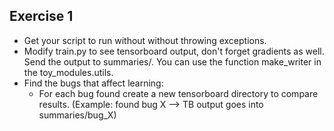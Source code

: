 ## Exercise 1

- Get your script to run without without throwing exceptions.
- Modify train.py to see tensorboard output, don't forget gradients as well. Send the output to summaries/. 
You can use the function make_writer in the toy_modules.utils.
- Find the bugs that affect learning:
    - For each bug found create a new tensorboard directory to compare results. 
    (Example: found bug X --> TB output goes into summaries/bug_X)
    